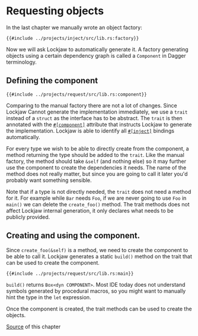 # Requesting objects

In the last chapter we manually wrote an object factory:

```rust,no_run,noplayground
{{#include ../projects/inject/src/lib.rs:factory}}
```

Now we will ask Lockjaw to automatically generate it. A factory generating objects using a certain
dependency graph is called a `Component` in Dagger terminology.

## Defining the component

```rust,no_run,noplayground
{{#include ../projects/request/src/lib.rs:component}}
```

Comparing to the manual factory there are not a lot of changes. Since Lockjaw Cannot generate the
implementation immediately, we use a `trait` instead of a `struct` as the interface has to be
abstract. The `trait` is then annotated with
the [`#[component]`](https://docs.rs/lockjaw/0.2.0/lockjaw/attr.component.html) attribute that
instructs Lockjaw to generate the implementation. Lockjaw is able to identify
all [`#[inject]`](https://docs.rs/lockjaw/0.2.0/lockjaw/injectable_attributes/attr.inject.html)
bindings automatically.

For every type we wish to be able to directly create from the component, a method returning the type
should be added to the `trait`. Like the manual factory, the method should take `&self` (and nothing
else) so it may further use the component to create the dependencies it needs. The name of the
method does not really matter, but since you are going to call it later you'd probably want
something sensible.

Note that if a type is not directly needed, the `trait` does not need a method for it. For example
while `Bar` needs `Foo`, if we are never going to use `Foo` in `main()` we can delete the
`create_foo()` method. The trait methods does not affect Lockjaw internal generation, it only
declares what needs to be publicly provided.

## Creating and using the component.

Since `create_foo(&self)` is a method, we need to create the component to be able to call it.
Lockjaw generates a static `build()` method on the trait that can be used to create the component.

```rust,no_run,noplayground
{{#include ../projects/request/src/lib.rs:main}}
```

`build()` returns `Box<dyn COMPONENT>`. Most IDE today does not understand symbols generated by
procedural macros, so you might want to manually hint the type in the `let` expression.

Once the component is created, the trait methods can be used to create the objects.

[Source](https://github.com/azureblaze/lockjaw/tree/main/userguide/projects/request/) of this
chapter
